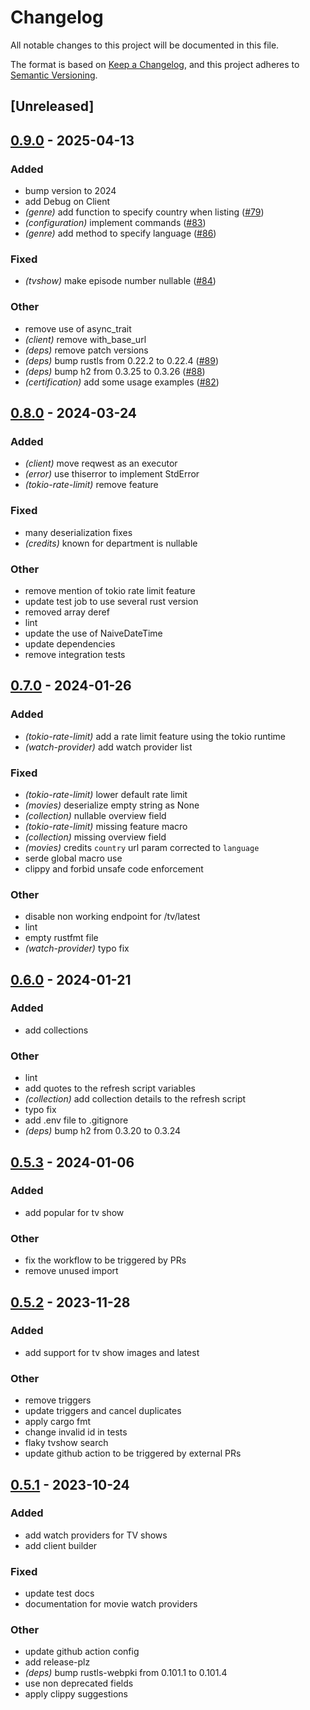 # Changelog
All notable changes to this project will be documented in this file.

The format is based on [Keep a Changelog](https://keepachangelog.com/en/1.0.0/),
and this project adheres to [Semantic Versioning](https://semver.org/spec/v2.0.0.html).

## [Unreleased]

## [0.9.0](https://github.com/jdrouet/tmdb-api/compare/v0.8.0...v0.9.0) - 2025-04-13

### Added

- bump version to 2024
- add Debug on Client
- *(genre)* add function to specify country when listing ([#79](https://github.com/jdrouet/tmdb-api/pull/79))
- *(configuration)* implement commands ([#83](https://github.com/jdrouet/tmdb-api/pull/83))
- *(genre)* add method to specify language ([#86](https://github.com/jdrouet/tmdb-api/pull/86))

### Fixed

- *(tvshow)* make episode number nullable ([#84](https://github.com/jdrouet/tmdb-api/pull/84))

### Other

- remove use of async_trait
- *(client)* remove with_base_url
- *(deps)* remove patch versions
- *(deps)* bump rustls from 0.22.2 to 0.22.4 ([#89](https://github.com/jdrouet/tmdb-api/pull/89))
- *(deps)* bump h2 from 0.3.25 to 0.3.26 ([#88](https://github.com/jdrouet/tmdb-api/pull/88))
- *(certification)* add some usage examples ([#82](https://github.com/jdrouet/tmdb-api/pull/82))

## [0.8.0](https://github.com/jdrouet/tmdb-api/compare/v0.7.0...v0.8.0) - 2024-03-24

### Added
- *(client)* move reqwest as an executor
- *(error)* use thiserror to implement StdError
- *(tokio-rate-limit)* remove feature

### Fixed
- many deserialization fixes
- *(credits)* known for department is nullable

### Other
- remove mention of tokio rate limit feature
- update test job to use several rust version
- removed array deref
- lint
- update the use of NaiveDateTime
- update dependencies
- remove integration tests

## [0.7.0](https://github.com/jdrouet/tmdb-api/compare/v0.6.0...v0.7.0) - 2024-01-26

### Added
- *(tokio-rate-limit)* add a rate limit feature using the tokio runtime
- *(watch-provider)* add watch provider list

### Fixed
- *(tokio-rate-limit)* lower default rate limit
- *(movies)* deserialize empty string as None
- *(collection)* nullable overview field
- *(tokio-rate-limit)* missing feature macro
- *(collection)* missing overview field
- *(movies)* credits `country` url param corrected to `language`
- serde global macro use
- clippy and forbid unsafe code enforcement

### Other
- disable non working endpoint for /tv/latest
- lint
- empty rustfmt file
- *(watch-provider)* typo fix

## [0.6.0](https://github.com/jdrouet/tmdb-api/compare/v0.5.3...v0.6.0) - 2024-01-21

### Added
- add collections

### Other
- lint
- add quotes to the refresh script variables
- *(collection)* add collection details to the refresh script
- typo fix
- add .env file to .gitignore
- *(deps)* bump h2 from 0.3.20 to 0.3.24

## [0.5.3](https://github.com/jdrouet/tmdb-api/compare/v0.5.2...v0.5.3) - 2024-01-06

### Added
- add popular for tv show

### Other
- fix the workflow to be triggered by PRs
- remove unused import

## [0.5.2](https://github.com/jdrouet/tmdb-api/compare/v0.5.1...v0.5.2) - 2023-11-28

### Added
- add support for tv show images and latest

### Other
- remove triggers
- update triggers and cancel duplicates
- apply cargo fmt
- change invalid id in tests
- flaky tvshow search
- update github action to be triggered by external PRs

## [0.5.1](https://github.com/jdrouet/tmdb-api/compare/v0.5.0...v0.5.1) - 2023-10-24

### Added
- add watch providers for TV shows
- add client builder

### Fixed
- update test docs
- documentation for movie watch providers

### Other
- update github action config
- add release-plz
- *(deps)* bump rustls-webpki from 0.101.1 to 0.101.4
- use non deprecated fields
- apply clippy suggestions
